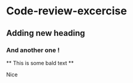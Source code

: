 

# Code-review-excercise


## Adding new heading
### And another one ! 

 ** This is some bald text **

Nice 
